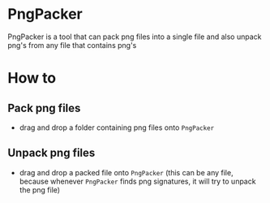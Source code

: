 # PngPacker
PngPacker is a tool that can pack png files into a single file and also unpack png's from any file that contains png's

# How to
## Pack png files
- drag and drop a folder containing png files onto `PngPacker`
## Unpack png files
- drag and drop a packed file onto `PngPacker` (this can be any file, because whenever `PngPacker` finds png signatures, it will try to unpack the png file)
